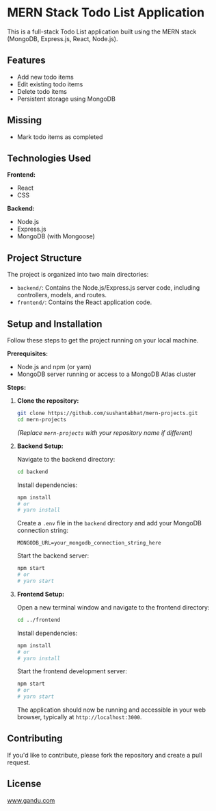 # MERN Stack Todo List Application

This is a full-stack Todo List application built using the MERN stack (MongoDB, Express.js, React, Node.js).

## Features

*   Add new todo items
*   Edit existing todo items
*   Delete todo items
*   Persistent storage using MongoDB

## Missing
*   Mark todo items as completed

## Technologies Used

**Frontend:**

*   React
*   CSS

**Backend:**

*   Node.js
*   Express.js
*   MongoDB (with Mongoose)

## Project Structure

The project is organized into two main directories:

*   `backend/`: Contains the Node.js/Express.js server code, including controllers, models, and routes.
*   `frontend/`: Contains the React application code.

## Setup and Installation

Follow these steps to get the project running on your local machine.

**Prerequisites:**

*   Node.js and npm (or yarn)
*   MongoDB server running or access to a MongoDB Atlas cluster

**Steps:**

1.  **Clone the repository:**

    ```bash
    git clone https://github.com/sushantabhat/mern-projects.git
    cd mern-projects
    ```

    *(Replace `mern-projects` with your repository name if different)*

2.  **Backend Setup:**

    Navigate to the backend directory:

    ```bash
    cd backend
    ```

    Install dependencies:

    ```bash
    npm install
    # or
    # yarn install
    ```

    Create a `.env` file in the `backend` directory and add your MongoDB connection string:

    ```dotenv
    MONGODB_URL=your_mongodb_connection_string_here
    ```

    Start the backend server:

    ```bash
    npm start
    # or
    # yarn start
    ```

3.  **Frontend Setup:**

    Open a new terminal window and navigate to the frontend directory:

    ```bash
    cd ../frontend
    ```

    Install dependencies:

    ```bash
    npm install
    # or
    # yarn install
    ```

    Start the frontend development server:

    ```bash
    npm start
    # or
    # yarn start
    ```

    The application should now be running and accessible in your web browser, typically at `http://localhost:3000`.

## Contributing

If you'd like to contribute, please fork the repository and create a pull request.

## License

www.gandu.com
